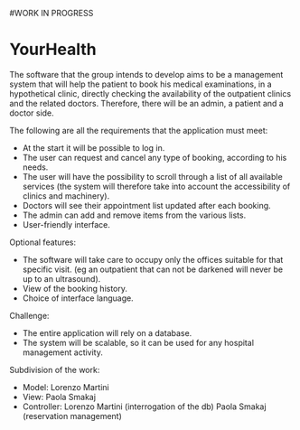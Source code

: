 #WORK IN PROGRESS

# YourHealth
The software that the group intends to develop aims to be a management system that will help the patient to book his medical examinations, in a hypothetical clinic, directly checking the availability of the outpatient clinics and the related doctors. Therefore, there will be an admin, a patient and a doctor side.

The following are all the requirements that the application must meet:
- At the start it will be possible to log in.
- The user can request and cancel any type of booking, according to his needs.
- The user will have the possibility to scroll through a list of all available services (the system will therefore take into account the accessibility of clinics and machinery).
- Doctors will see their appointment list updated after each booking.
- The admin can add and remove items from the various lists.
- User-friendly interface.

Optional features:
- The software will take care to occupy only the offices suitable for that specific visit. (eg an outpatient that can not be darkened will never be up to an ultrasound).
- View of the booking history.
- Choice of interface language.

Challenge:
- The entire application will rely on a database.
- The system will be scalable, so it can be used for any hospital management activity.

Subdivision of the work:
- Model: Lorenzo Martini
- View: Paola Smakaj
- Controller: Lorenzo Martini (interrogation of the db) Paola Smakaj (reservation management)
